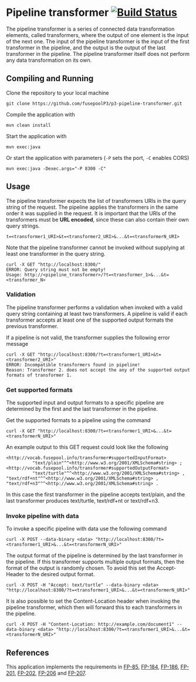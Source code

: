 # Pipeline transformer [![Build Status](https://travis-ci.org/fusepoolP3/p3-pipeline-transformer.svg)](https://travis-ci.org/fusepoolP3/p3-pipeline-transformer)
The pipeline transformer is a series of connected data transformation elements, called transformers, where the output of one element is the input of the next one. The input of the pipeline transformer is the input of the first transformer in the pipeline, and the output is the output of the last transformer in the pipeline. The pipeline transformer itself does not perform any data transformation on its own.

## Compiling and Running

Clone the repository to your local machine

    git clone https://github.com/fusepoolP3/p3-pipeline-transformer.git

Compile the application with

    mvn clean install

Start the application with

    mvn exec:java

Or start the application with parameters (`-P` sets the port, `-C` enables CORS)

    mvn exec:java -Dexec.args="-P 8300 -C"

## Usage

The pipeline transformer expects the list of transformers URIs in the query string of the request. The pipeline applies the transformers in the same order it was supplied in the request. It is important that the URIs of the transformers must be **URL encoded**, since these can also contain their own query strings.

    t=<transformer1_URI>&t=<transformer2_URI>&...&t=<transformerN_URI>

Note that the pipeline transformer cannot be invoked without supplying at least one transformer in the query string.

    curl -X GET "http://localhost:8300/"
    ERROR: Query string must not be empty!
    Usage: http://<pipeline_transformer>/?t=<transformer_1>&...&t=<transformer_N>

### Validation

The pipeline transformer performs a validation when invoked with a valid query string containing at least two transformers. A pipeline is valid if each transformer accepts at least one of the supported output formats the previous transformer.

If a pipeline is not valid, the transformer supplies the following error message

    curl -X GET "http://localhost:8300/?t=<transformer1_URI>&t=<transformer2_URI>"
    ERROR: Incompatible transformers found in pipeline!
    Reason: Transformer 2. does not accept the any of the supported output formats of transformer 1.

### Get supported formats

The supported input and output formats to a specific pipeline are determined by the first and the last transformer in the pipeline.

Get the supported formats to a pipeline using the command

    curl -X GET "http://localhost:8300/?t=<transformer1_URI>&...&t=<transformerN_URI>"

An example output to this GET request could look like the following

    <http://vocab.fusepool.info/transformer#supportedInputFormat>
              "text/plain"^^<http://www.w3.org/2001/XMLSchema#string> ;
    <http://vocab.fusepool.info/transformer#supportedOutputFormat>
              "text/turtle"^^<http://www.w3.org/2001/XMLSchema#string> ,  "text/rdf+nt"^^<http://www.w3.org/2001/XMLSchema#string> , "text/rdf+n3"^^<http://www.w3.org/2001/XMLSchema#string> .

In this case the first transformer in the pipeline accepts text/plain, and the last transformer produces text/turtle, text/rdf+nt or text/rdf+n3.

### Invoke pipeline with data

To invoke a specific pipeline with data use the following command

    curl -X POST --data-binary <data> "http://localhost:8300/?t=<transformer1_URI>&...&t=<transformerN_URI>"

The output format of the pipeline is determined by the last transformer in the pipeline. If this transformer supports multiple output formats, then the format of the output is randomly chosen. To avoid this set the Accept-Header to the desired output format.

    curl -X POST -H "Accept: text/turtle" --data-binary <data> "http://localhost:8300/?t=<transformer1_URI>&...&t=<transformerN_URI>"

It is also possible to set the Content-Location header when invoking the pipeline transformer, which then will forward this to each transformers in the pipeline.

    curl -X POST -H "Content-Location: http://example.com/document1" --data-binary <data> "http://localhost:8300/?t=<transformer1_URI>&...&t=<transformerN_URI>"

## References
This application implements the requirements in [FP-85](https://fusepool.atlassian.net/browse/FP-85), [FP-184](https://fusepool.atlassian.net/browse/FP-184), [FP-186](https://fusepool.atlassian.net/browse/FP-186), [FP-201](https://fusepool.atlassian.net/browse/FP-201), [FP-202](https://fusepool.atlassian.net/browse/FP-202), [FP-206](https://fusepool.atlassian.net/browse/FP-206) and [FP-207](https://fusepool.atlassian.net/browse/FP-207).
